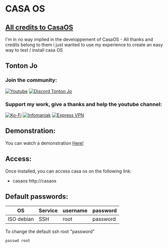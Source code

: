 # CASA OS
## [All credits to CasaOS ](https://www.casaos.io/)  

I'm in no way implied in the developpement of CasaOS - All thanks and credits belong to them
i just wanted to use my experience to create an easy way to test / install casa OS

## Tonton Jo  
### Join the community:
[![Youtube](https://badgen.net/badge/Youtube/Subscribe)](http://youtube.com/channel/UCnED3K6K5FDUp-x_8rwpsZw?sub_confirmation=1)
[![Discord Tonton Jo](https://badgen.net/discord/members/h6UcpwfGuJ?label=Discord%20Tonton%20Jo%20&icon=discord)](https://discord.gg/h6UcpwfGuJ)
### Support my work, give a thanks and help the youtube channel:
[![Ko-Fi](https://badgen.net/badge/Buy%20me%20a%20Coffee/Link?icon=buymeacoffee)](https://ko-fi.com/tontonjo)
[![Infomaniak](https://badgen.net/badge/Infomaniak/Affiliated%20link?icon=K)](https://www.infomaniak.com/goto/fr/home?utm_term=6151f412daf35)
[![Express VPN](https://badgen.net/badge/Express%20VPN/Affiliated%20link?icon=K)](https://www.xvuslink.com/?a_fid=TontonJo)  

## Demonstration:
You can watch a demonstration [Here!](https://www.youtube.com/watch?v=mWpu7n1m0dY)

## Access: 
Once installed, you can access casa os on the following link:
- casaos        http://casaos

## Default passwords:
| OS | Service | username | password |  
| ----------- | ----------- | ----------- | ----------- |
| ISO debian | SSH | root  | password |

To change the default ssh root "password"
```shell
passwd root
``` 
